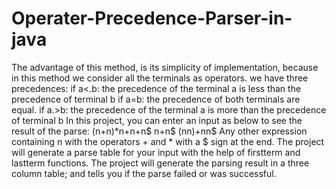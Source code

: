 # Operater-Precedence-Parser-in-java
The advantage of this method, is its simplicity of implementation, because in this method we consider all the terminals as operators. we have three precedences: if a&lt;.b: the precedence of the terminal a is less than the precedence of terminal b if a=b: the precedence of both terminals are equal. if a.>b: the precedence of the terminal a is more than the precedence of terminal b  In this project, you can enter an input as below to see the result of the parse: (n+n)*n+n+n$ n+n$ (nn)+nn$ Any other expression containing n with the operators + and * with a $ sign at the end. The project will generate a parse table for your input with the help of firstterm and lastterm functions. The project will generate the parsing result in a three column table; and tells you if the parse failed or was successful.
